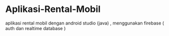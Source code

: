 # Aplikasi-Rental-Mobil
aplikasi rental mobil dengan android studio (java) , menggunakan firebase ( auth dan realtime database )
